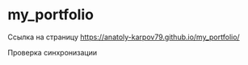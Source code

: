 # my_portfolio
Ссылка на страницу https://anatoly-karpov79.github.io/my_portfolio/


Проверка синхронизации
